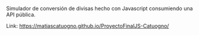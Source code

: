 Simulador de conversión de divisas hecho con Javascript consumiendo una API pública.

Link: https://matiascatuogno.github.io/ProyectoFinalJS-Catuogno/